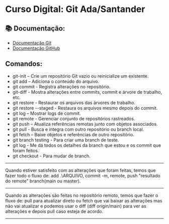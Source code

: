 # Curso Digital: Git Ada/Santander

## 📚 Documentação:
- [Documentação Git](https://git-scm/doc)
- [Documentação GitHub](https://docs.github.com/pt)

## Comandos:
* git-init – Crie um repositório Git vazio ou reinicialize um existente.
* git add – Adiciona o conteúdo do arquivo.
* git commit - Registra alterações no repositório.
* git-diff - Mostra alterações entre commits, commit e árvore de trabalho, etc.
* git restore - Restaurar os arquivos das árvores de trabalho.
* git restore --staged - Restaura os arquivos mesmo depois do commit.
* git log – Mostrar logs de commit.
* git remote - Gerenciar conjunto de repositórios rastreados.
* git push – Atualiza referências remotas junto com objetos associados.
* git pull - Busca e integra com outro repositório ou branch local.
* git fetch – Baixe objetos e referências de outro repositório.
* git branch testing - Para criar uma branch de teste.
* git log - Me dá todos os detalhes da branch que estou e os commit que foram feitos.
* git checkout - Para mudar de branch. 

***
Quando estiver satisfeito com as alterações que foram feitas, temos que fazer todo o fluxo de: add .\ARQUIVO, commit -m, remote, push "resultado do remote" branch(main ou master).
***
Quando as alterações são feitas no repositório remoto, temos que fazer o fluxo de: pull para atualizar direto ou fetch que vai baixar as alterações mas não vai atualizar e podemos usar o diff (diff origin/main) para ver as alterações e depois pull caso esteja de acordo.
***
